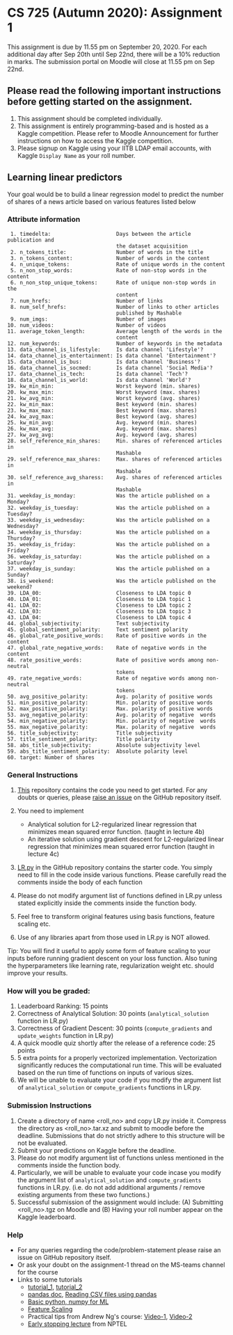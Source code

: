 # CS 725 (Autumn 2020): Assignment 1

This assignment is due by 11.55 pm on September 20, 2020. For each additional day after Sep 20th until Sep 22nd, there will be a 10% reduction in marks. The submission portal on Moodle will close at 11.55 pm on Sep 22nd.

## Please read the following important instructions before getting started on the assignment.
1. This assignment should be completed individually.
2. This assignment is entirely programming-based and is hosted as a Kaggle competition. Please refer to Moodle Announcement for further instructions on how to access the Kaggle competition.
3. Please signup on Kaggle using your IITB LDAP email accounts, with Kaggle `Display Name` as your roll number. 


## Learning linear predictors
Your goal would be to build a linear regression model to predict the number of shares of a news article based on various features listed below

### Attribute information
	 1. timedelta:                     Days between the article publication and
	                                   the dataset acquisition
	 2. n_tokens_title:                Number of words in the title
	 3. n_tokens_content:              Number of words in the content
	 4. n_unique_tokens:               Rate of unique words in the content
	 5. n_non_stop_words:              Rate of non-stop words in the content
	 6. n_non_stop_unique_tokens:      Rate of unique non-stop words in the
	                                   content
	 7. num_hrefs:                     Number of links
	 8. num_self_hrefs:                Number of links to other articles
	                                   published by Mashable
	 9. num_imgs:                      Number of images
	10. num_videos:                    Number of videos
	11. average_token_length:          Average length of the words in the
	                                   content
	12. num_keywords:                  Number of keywords in the metadata
	13. data_channel_is_lifestyle:     Is data channel 'Lifestyle'?
	14. data_channel_is_entertainment: Is data channel 'Entertainment'?
	15. data_channel_is_bus:           Is data channel 'Business'?
	16. data_channel_is_socmed:        Is data channel 'Social Media'?
	17. data_channel_is_tech:          Is data channel 'Tech'?
	18. data_channel_is_world:         Is data channel 'World'?
	19. kw_min_min:                    Worst keyword (min. shares)
	20. kw_max_min:                    Worst keyword (max. shares)
	21. kw_avg_min:                    Worst keyword (avg. shares)
	22. kw_min_max:                    Best keyword (min. shares)
	23. kw_max_max:                    Best keyword (max. shares)
	24. kw_avg_max:                    Best keyword (avg. shares)
	25. kw_min_avg:                    Avg. keyword (min. shares)
	26. kw_max_avg:                    Avg. keyword (max. shares)
	27. kw_avg_avg:                    Avg. keyword (avg. shares)
	28. self_reference_min_shares:     Min. shares of referenced articles in
	                                   Mashable
	29. self_reference_max_shares:     Max. shares of referenced articles in
	                                   Mashable
	30. self_reference_avg_sharess:    Avg. shares of referenced articles in
	                                   Mashable
	31. weekday_is_monday:             Was the article published on a Monday?
	32. weekday_is_tuesday:            Was the article published on a Tuesday?
	33. weekday_is_wednesday:          Was the article published on a Wednesday?
	34. weekday_is_thursday:           Was the article published on a Thursday?
	35. weekday_is_friday:             Was the article published on a Friday?
	36. weekday_is_saturday:           Was the article published on a Saturday?
	37. weekday_is_sunday:             Was the article published on a Sunday?
	38. is_weekend:                    Was the article published on the weekend?
	39. LDA_00:                        Closeness to LDA topic 0
	40. LDA_01:                        Closeness to LDA topic 1
	41. LDA_02:                        Closeness to LDA topic 2
	42. LDA_03:                        Closeness to LDA topic 3
	43. LDA_04:                        Closeness to LDA topic 4
	44. global_subjectivity:           Text subjectivity
	45. global_sentiment_polarity:     Text sentiment polarity
	46. global_rate_positive_words:    Rate of positive words in the content
	47. global_rate_negative_words:    Rate of negative words in the content
	48. rate_positive_words:           Rate of positive words among non-neutral
	                                   tokens
	49. rate_negative_words:           Rate of negative words among non-neutral
	                                   tokens
	50. avg_positive_polarity:         Avg. polarity of positive words
	51. min_positive_polarity:         Min. polarity of positive words
	52. max_positive_polarity:         Max. polarity of positive words
	53. avg_negative_polarity:         Avg. polarity of negative  words
	54. min_negative_polarity:         Min. polarity of negative  words
	55. max_negative_polarity:         Max. polarity of negative  words
	56. title_subjectivity:            Title subjectivity
	57. title_sentiment_polarity:      Title polarity
	58. abs_title_subjectivity:        Absolute subjectivity level
	59. abs_title_sentiment_polarity:  Absolute polarity level
	60. target:	Number of shares

### General Instructions

1. [This](https://github.com/awasthiabhijeet/cs725-2020-assign1) repository contains the code you need to get started. For any doubts or queries, please [raise an issue](https://github.com/awasthiabhijeet/cs725-2020-assign1/issues) on the GitHub repository itself.

2. You need to implement
	- Analytical solution for L2-regularized linear regression that minimizes mean squared error function. (taught in lecture 4b)
	- An iterative solution using gradient descent for L2-regularized linear regression that minimizes mean squared error function (taught in lecture 4c)

3. [LR.py](https://github.com/awasthiabhijeet/cs725-2020-assign1/blob/master/LR.py) in the GitHub repository contains the starter code. You simply need to fill in the code inside various functions. Please carefully read the comments inside the body of each function 

4. Please do not modify argument list of functions defined in LR.py unless stated explicitly inside the comments inside the function body.

5. Feel free to transform original features using basis functions, feature scaling etc.

6. Use of any libraries apart from those used in LR.py is NOT allowed.

Tip: You will find it useful to apply some form of feature scaling to your inputs before running gradient descent on your loss function. Also tuning the hyperparameters like learning rate, regularization weight etc. should improve your results.



### How will you be graded:
1. Leaderboard Ranking: 15 points
2. Correctness of Analytical Solution: 30 points  (`analytical_solution` function in LR.py)
3. Correctness of Gradient Descent: 30 points (`compute_gradients` and `update_weights` function in LR.py)
4. A quick moodle quiz shortly after the release of a reference code: 25 points
5. 5 extra points for a properly vectorized implementation. Vectorization significantly reduces the computational run time. This will be evaluated based on the run time of functions on inputs of various sizes.
6. We will be unable to evaluate your code if you modify the argument list of `analytical_solution` or `compute_gradients` functions in LR.py. 

### Submission Instructions

1. Create a directory of name <roll_no> and copy LR.py inside it. Compress the directory as <roll_no>.tar.xz and submit to moodle before the deadline. Submissions that do not strictly adhere to this structure will be not be evaluated. 
2. Submit your predictions on Kaggle before the deadline.
3. Please do not modify argument list of functions unless mentioned in the comments inside the function body.
4. Particularly, we will be unable to evaluate your code incase you modify the argument list of `analytical_solution` and `compute_gradients` functions in LR.py. (i.e.  do not add additional arguments / remove existing arguments from these two functions.)
5. Successful submission of the assignment would include: (A) Submitting <roll_no>.tgz on Moodle and (B) Having your roll number appear on the Kaggle leaderboard.

### Help
* For any queries regarding the code/problem-statement please raise an issue on GitHub repository itself.
* Or ask your doubt on the assignment-1 thread on the MS-teams channel for the course
* Links to some tutorials
	- [tutorial_1](https://www.geeksforgeeks.org/vectorization-in-python/), [tutorial_2](https://realpython.com/numpy-array-programming/)
	- [pandas doc](https://pandas.pydata.org/pandas-docs/stable/reference/api/pandas.read_csv.html), [Reading CSV files using pandas](https://www.geeksforgeeks.org/python-read-csv-using-pandas-read_csv/)
	- [Basic python, numpy for ML](https://cs231n.github.io/python-numpy-tutorial/)
	- [Feature Scaling](https://en.wikipedia.org/wiki/Feature_scaling)
	- Practical tips from Andrew Ng's course: [Video-1](https://youtu.be/gV5fD8Xbwgk), [Video-2](https://youtu.be/zLRB4oupj6g)
	- [Early stopping lecture](https://youtu.be/zm5cqvfKO-o) from NPTEL

